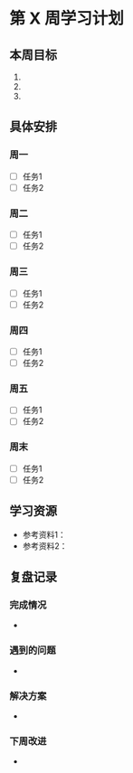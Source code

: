 # 第 X 周学习计划

## 本周目标
1. 
2. 
3. 

## 具体安排

### 周一
- [ ] 任务1
- [ ] 任务2

### 周二
- [ ] 任务1
- [ ] 任务2

### 周三
- [ ] 任务1
- [ ] 任务2

### 周四
- [ ] 任务1
- [ ] 任务2

### 周五
- [ ] 任务1
- [ ] 任务2

### 周末
- [ ] 任务1
- [ ] 任务2

## 学习资源
- 参考资料1：
- 参考资料2：

## 复盘记录
### 完成情况
- 

### 遇到的问题
- 

### 解决方案
- 

### 下周改进
- 